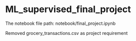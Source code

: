 # ML_supervised_final_project
The notebook file path: notebook/final_project.ipynb

Removed grocery_transactions.csv as project requirement
